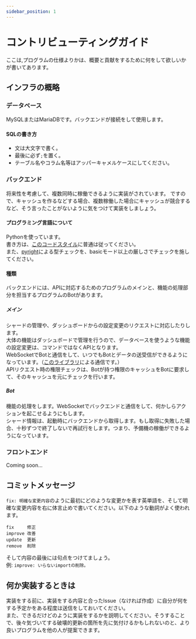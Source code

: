 ```yaml
---
sidebar_position: 1
---
```


# コントリビューティングガイド
ここは,プログラムの仕様よりかは、概要と貢献をするために何をして欲しいかが書いてあります。

## インフラの概略
### データベース
MySQLまたはMariaDBです。バックエンドが接続をして使用します。
#### SQLの書き方
- 文は大文字で書く。
- 最後に必ず`;`を置く。
- テーブル名やコラム名等はアッパーキャメルケースにしてください。
### バックエンド
将来性を考慮して、複数同時に稼働できるように実装がされています。
ですので、キャッシュを作るなどする場合、複数稼働した場合にキャッシュが競合するなど、そう言ったことがないように気をつけて実装をしましょう。
#### プログラミング言語について
Pythonを使っています。  
書き方は、[このコードスタイル](https://gist.github.com/tasuren/bf1fcce48f1e23a5c7e6abd503bdb3c1)に普通は従ってください。  
また、[pyright](https://pypi.org/project/pyright/)による型チェックを、basicモード以上の厳しさでチェックを施してください。
#### 種類
バックエンドには、APIに対応するためのプログラムのメインと、機能の処理部分を担当するプログラムのBotがあります。
##### メイン
シャードの管理や、ダッシュボードからの設定変更のリクエストに対応したりします。  
大体の機能はダッシュボードで管理を行うので、データベースを使うような機能の設定変更は、コマンドではなくAPIとなります。  
WebSocketでBotと通信をして、いつでもBotとデータの送受信ができるようになっています。（[このライブラリ](https://github.com/tasuren/ipcs/)による通信です。）  
APIリクエスト時の権限チェックは、Botが持つ権限のキャッシュをBotに要求して、そのキャッシュを元にチェックを行います。  
##### Bot
機能の処理をします。WebSocketでバックエンドと通信をして、何かしらアクションを起こせるようにもします。  
シャード情報は、起動時にバックエンドから取得します。もし取得に失敗した場合、十秒ずつで終了しないで再試行をします。つまり、予備機の稼働ができるようになっています。
### フロントエンド
Coming soon...

## コミットメッセージ
`fix: 明確な変更内容`のように最初にどのような変更かを表す英単語を、そして明確な変更内容を右に体言止めで書いてください。以下のような動詞がよく使われます。
```
fix     修正
improve 改善
update  更新
remove  削除
```
そして内容の最後には句点をつけてましょう。  
例: `improve: いらないimportの削除。`

## 何か実装するときは
実装をする前に、実装をする内容と合ったIssue（なければ作成）に自分が何をする予定かをある程度は送信をしておいてください。  
また、できるだけどのように実装をするかを説明してください。そうすることで、後々気づいてする破壊的更新の箇所を先に気付けるかもしれないのと、より良いプログラムを他の人が提案できます。
